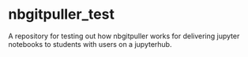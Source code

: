 # nbgitpuller_test

A repository for testing out how nbgitpuller works for delivering jupyter notebooks to students with users on a jupyterhub.
